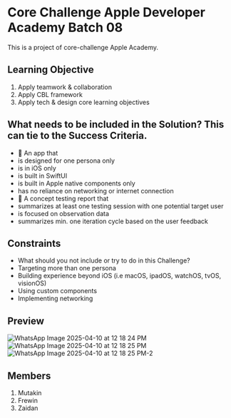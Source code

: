 # Core Challenge Apple Developer Academy Batch 08
This is a project of core-challenge Apple Academy.

## Learning Objective

1. Apply teamwork & collaboration 
2. Apply CBL framework 
3. Apply tech & design core learning objectives

## What needs to be included in the Solution? This can tie to the Success Criteria.
- 📱 An app that 
- is designed for one persona only
- is in iOS only
- is built in SwiftUI
- is built in Apple native components only
- has no reliance on networking or internet connection
- 📝 A concept testing report that  
- summarizes at least one testing session with one potential target user 
- is focused on observation data
- summarizes min. one iteration cycle based on the user feedback

## Constraints 

- What should you not include or try to do in this Challenge?
- Targeting more than one persona
- Building experience beyond iOS (i.e macOS, ipadOS, watchOS, tvOS, visionOS)
- Using custom components
- Implementing networking

## Preview

![WhatsApp Image 2025-04-10 at 12 18 24 PM](https://github.com/user-attachments/assets/9bb71c6f-0be6-478b-a317-7966d84efe5f)
![WhatsApp Image 2025-04-10 at 12 18 25 PM](https://github.com/user-attachments/assets/f5572fa1-c8a2-4151-a236-05b4e6d9c925)
![WhatsApp Image 2025-04-10 at 12 18 25 PM-2](https://github.com/user-attachments/assets/4e2733ce-9582-4a18-a383-f7f1d023d762)




## Members
1. Mutakin
2. Frewin
3. Zaidan

